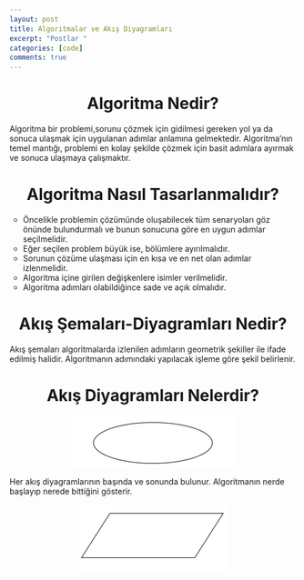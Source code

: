 ```yaml
---
layout: post
title: Algoritmalar ve Akış Diyagramları
excerpt: "Postlar "
categories: [code]
comments: true
---
```


<h1 style="text-align:center;">Algoritma Nedir?</h1>
<p> Algoritma bir problemi,sorunu çözmek için gidilmesi gereken yol ya da sonuca ulaşmak için uygulanan adımlar anlamına gelmektedir. Algoritma’nın temel mantığı, problemi en kolay şekilde çözmek için  basit adımlara ayırmak ve sonuca ulaşmaya çalışmaktır.</p>

<h1 style="text-align:center;">Algoritma Nasıl Tasarlanmalıdır?</h1>
<ul type="circle">
  <li>Öncelikle problemin çözümünde oluşabilecek tüm senaryoları göz önünde bulundurmalı ve bunun sonucuna göre en uygun adımlar seçilmelidir.</li>
  <li>Eğer seçilen problem büyük ise, bölümlere ayırılmalıdır.</li>
  <li>Sorunun çözüme ulaşması için en kısa ve en net olan adımlar izlenmelidir.</li>
  <li>	Algoritma içine girilen değişkenlere isimler verilmelidir.</li>
  <li> Algoritma adımları olabildiğince sade ve açık olmalıdır. </li>
  </ul>
<h1 style="text-align:center;">Akış Şemaları-Diyagramları Nedir?</h1>
<p>Akış şemaları algoritmalarda izlenilen adımların geometrik şekiller ile ifade edilmiş halidir.  Algoritmanın adımındaki yapılacak işleme göre şekil belirlenir.</p>
<h1 style="text-align:center;">Akış Diyagramları Nelerdir?</h1>
 <center><img src="/resimler/algoritma/basla.jpg" alt="basla"></center>
<p>Her akış diyagramlarının başında ve sonunda bulunur. Algoritmanın nerde başlayıp nerede bittiğini gösterir.</p>
<center><img src="/resimler/algoritma/giris.jpg" alt="giris"></center>
